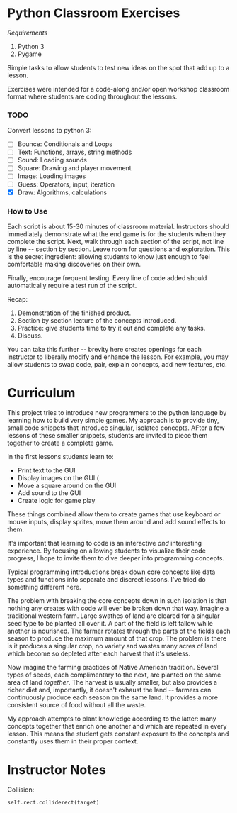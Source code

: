 # Python Classroom Exercises

*Requirements*
1. Python 3
2. Pygame

Simple tasks to allow students to test new ideas on the spot that add up to a lesson.

Exercises were intended for a code-along and/or open workshop classroom format where students are coding throughout the lessons.

### TODO
Convert lessons to python 3:

- [ ] Bounce: Conditionals and Loops
- [ ] Text: Functions, arrays, string methods
- [ ] Sound: Loading sounds
- [ ] Square: Drawing and player movement
- [ ] Image: Loading images
- [ ] Guess: Operators, input, iteration
- [x] Draw: Algorithms, calculations

### How to Use

Each script is about 15-30 minutes of classroom material. Instructors should immediately demonstrate what the end game is for the students when they complete the script. Next, walk through each section of the script, not line by line -- section by section. Leave room for questions and exploration. This is the secret ingredient: allowing students to know just enough to feel comfortable making discoveries on their own.

Finally, encourage frequent testing. Every line of code added should automatically require a test run of the script.

Recap:

1. Demonstration of the finished product.
2. Section by section lecture of the concepts introduced.
3. Practice: give students time to try it out and complete any tasks.
4. Discuss.

You can take this further -- brevity here creates openings for each instructor to liberally modify and enhance the lesson. For example, you may allow students to swap code, pair, explain concepts, add new features, etc.


# Curriculum

This project tries to introduce new programmers to the python language by learning how to build very simple games. My approach is to provide tiny, small code snippets that introduce singular, isolated concepts. AFter a few lessons of these smaller snippets, students are invited to piece them together to create a complete game.

In the first lessons students learn to:
- Print text to the GUI
- Display images on the GUI (
- Move a square around on the GUI
- Add sound to the GUI
- Create logic for game play

These things combined allow them to create games that use keyboard or mouse inputs, display sprites, move them around and add sound effects to them.

It's important that learning to code is an interactive *and* interesting experience. By focusing on allowing students to visualize their code progress, I hope to invite them to dive deeper into programming concepts.

Typical programming introductions break down core concepts like data types and functions into separate and discreet lessons. I've tried do something different here.

The problem with breaking the core concepts down in such isolation is that nothing any creates with code will ever be broken down that way. Imagine a traditional western farm. Large swathes of land are cleared for a singular seed type to be planted all over it. A part of the field is left fallow while another is nourished. The farmer rotates through the parts of the fields each season to produce the maximum amount of that crop. The problem is there is it produces a singular crop, no variety and wastes many acres of land which become so depleted after each harvest that it's useless.

Now imagine the farming practices of Native American tradition. Several types of seeds, each complimentary to the next, are planted on the same area of land *together*. The harvest is usually smaller, but also provides a richer diet and, importantly, it doesn't exhaust the land -- farmers can continuously produce each season on the same land. It provides a more consistent source of food without all the waste.

My approach attempts to plant knowledge according to the latter: many concepts together that enrich one another and which are repeated in every lesson. This means the student gets constant exposure to the concepts and constantly uses them in their proper context.

# Instructor Notes

Collision:
```
self.rect.colliderect(target)
```